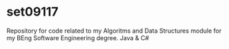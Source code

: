 # set09117

Repository for code related to my Algoritms and Data Structures module 
for my BEng Software Engineering degree. Java & C#
